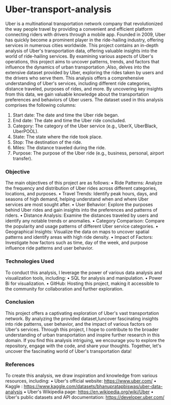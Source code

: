 # Uber-transport-analysis
Uber is a multinational transportation network company that revolutionized the way people travel by providing a convenient and efficient platform connecting riders with drivers through a mobile app. Founded in 2009, Uber has quickly become a prominent player in the ride-hailing industry, offering services in numerous cities worldwide.
This project contains an in-depth analysis of Uber's transportation data, offering valuable insights into the world of ride-hailing services. By examining various aspects of Uber's operations, this project aims to uncover patterns, trends, and factors that influence the dynamics of urban transportation ;Also, delves into the extensive dataset provided by Uber, exploring the rides taken by users and the drivers who serve them. This analysis offers a comprehensive understanding of Uber's services, including different ride categories, distance traveled, purposes of rides, and more. By uncovering key insights from this data, we gain valuable knowledge about the transportation preferences and behaviors of Uber users.
The dataset used in this analysis comprises the following columns:
1.	Start date: The date and time the Uber ride began.
2.	End date: The date and time the Uber ride concluded.
3.	Category: The category of the Uber service (e.g., UberX, UberBlack, UberPOOL).
4.	State: The state where the ride took place.
5.	Stop: The destination of the ride.
6.	Miles: The distance traveled during the ride.
7.	Purpose: The purpose of the Uber ride (e.g., business, personal, airport transfer).
### Objective 
The main objectives of this project are as follows:
•	Ride Patterns: Analyze the frequency and distribution of Uber rides across different categories, locations, and purposes.
•	Travel Trends: Identify peak hours, days, and seasons of high demand, helping understand when and where Uber services are most sought after.
•	User Behavior: Explore the purposes behind Uber rides and gain insights into the preferences and patterns of riders.
•	Distance Analysis: Examine the distances traveled by users and identify any notable trends or anomalies.
•	Category Comparison: Compare the popularity and usage patterns of different Uber service categories.
•	Geographical Insights: Visualize the data on maps to uncover spatial patterns and identify areas with high ride density.
•	Impact of Factors: Investigate how factors such as time, day of the week, and purpose influence ride patterns and user behavior.
### Technologies Used
To conduct this analysis, I leverage the power of various data analysis and visualization tools, including:
•	SQL for analysis and manipulation.
•	Power Bi for visualization. 
•	GitHub: Hosting this project, making it accessible to the community for collaboration and further exploration.
### Conclusion
This project offers a captivating exploration of Uber's vast transportation network. By analyzing the provided dataset,Iuncover fascinating insights into ride patterns, user behavior, and the impact of various factors on Uber's services. Through this project, I hope to contribute to the broader understanding of urban transportation and inspire further research in this domain.
If you find this analysis intriguing, we encourage you to explore the repository, engage with the code, and share your thoughts. Together, let's uncover the fascinating world of Uber's transportation data!
### References
To create this analysis, we draw inspiration and knowledge from various resources, including:
•	Uber's official website: https://www.uber.com/
•	Kaggle : https://www.kaggle.com/datasets/bhanupratapbiswas/uber-data-analysis
•	Uber's Wikipedia page: https://en.wikipedia.org/wiki/Uber
•	Uber's public datasets and API documentation: https://developer.uber.com/




